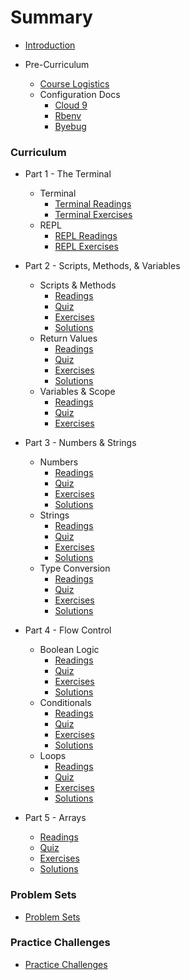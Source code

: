 # Summary

* [Introduction](README.md)

* Pre-Curriculum
  * [Course Logistics](logistics.md)
  * Configuration Docs
    * [Cloud 9](configuration/c9_setup.md)
    * [Rbenv](configuration/rbenv_setup.md)
    * [Byebug](configuration/debugger_setup.md)

### Curriculum

* Part 1 - The Terminal
  * Terminal
    * [Terminal Readings](part1/terminal_readings.md)
    * [Terminal Exercises](part1/terminal_exercises.md)
  * REPL
    * [REPL Readings](part1/repl_readings.md)
    * [REPL Exercises](part1/repl_exercises.md)

* Part 2 - Scripts, Methods, & Variables
  * Scripts & Methods
    * [Readings](part2/scripts_and_methods_readings.md)
    * [Quiz](part2/scripts_and_methods_quiz.md)
    * [Exercises](part2/scripts_and_methods_exercises.md)
    * [Solutions](part2/scripts_and_methods_solutions.md)
  * Return Values
    * [Readings](part2/return_readings.md)
    * [Quiz](part2/return_quiz.md)
    * [Exercises](part2/return_exercises.md)
    * [Solutions](part2/return_solutions.md)
  * Variables & Scope
    * [Readings](part2/variables_and_scope_readings.md)
    * [Quiz](part2/variables_and_scope_quiz.md)
    * [Exercises](part2/variables_and_scope_exercises.md)

* Part 3 - Numbers & Strings
  * Numbers
    * [Readings](part3/numbers_readings.md)
    * [Quiz](part3/numbers_quiz.md)
    * [Exercises](part3/numbers_exercises.md)
    * [Solutions](part3/numbers_solutions.md)
  * Strings
    * [Readings](part3/strings_readings.md)
    * [Quiz](part3/strings_quiz.md)
    * [Exercises](part3/strings_exercises.md)
    * [Solutions](part3/strings_solutions.md)
  * Type Conversion
    * [Readings](part3/type_conversion_readings.md)
    * [Quiz](part3/type_conversion_quiz.md)
    * [Exercises](part3/type_conversion_exercises.md)
    * [Solutions](part3/type_conversion_solutions.md)

* Part 4 - Flow Control
  * Boolean Logic
    * [Readings](part4/boolean_logic_readings.md)
    * [Quiz](part4/boolean_logic_quiz.md)
    * [Exercises](part4/boolean_logic_exercises.md)
    * [Solutions](part4/boolean_logic_solutions.md)
  * Conditionals
    * [Readings](part4/conditionals_readings.md)
    * [Quiz](part4/conditionals_quiz.md)
    * [Exercises](part4/conditionals_exercises.md)
    * [Solutions](part4/conditionals_solutions.md)
  * Loops
    * [Readings](part4/loops_readings.md)
    * [Quiz](part4/loops_quiz.md)
    * [Exercises](part4/loops_exercises.md)
    * [Solutions](part4/loops_solutions.md)

* Part 5 - Arrays
  * [Readings](part5/arrays_readings.md)
  * [Quiz](part5/arrays_quiz.md)
  * [Exercises](part5/arrays_exercises.md)
  * [Solutions](part5/arrays_solutions.md)   

### Problem Sets

* [Problem Sets](problem_sets/README.md)

### Practice Challenges

* [Practice Challenges](practice_challenges/README.md)
